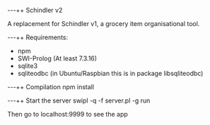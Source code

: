 ---++ Schindler v2

A replacement for Schindler v1, a grocery item organisational tool.

---++ Requirements:
   * npm
   * SWI-Prolog (At least 7.3.16)
   * sqlite3
   * sqliteodbc (in Ubuntu/Raspbian this is in package libsqliteodbc)

---++ Compilation
   npm install

---++ Start the server
   swipl -q -f server.pl -g run

Then go to localhost:9999 to see the app